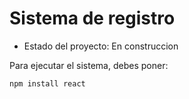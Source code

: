 <h1>Sistema de registro</h1>

- Estado del proyecto: En construccion

Para ejecutar el sistema, debes poner:

````npm install react````
